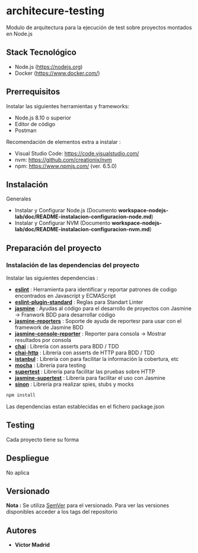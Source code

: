 # architecure-testing

Modulo de arquitectura para la ejecución de test sobre proyectos montados en Node.js

## Stack Tecnológico

* Node.js (https://nodejs.org)
* Docker (https://www.docker.com/)

## Prerrequisitos

Instalar las siguientes herramientas y frameworks:
* Node.js 8.10 o superior
* Editor de código
* Postman

Recomendación de elementos extra a instalar :
* Visual Studio Code: https://code.visualstudio.com/
* nvm: https://github.com/creationix/nvm
* npm: https://www.npmjs.com/ (ver. 6.5.0)

## Instalación

Generales

* Instalar y Configurar Node.js (Documento **workspace-nodejs-lab/doc/README-instalacion-configuracion-node.md**)
* Instalar y Configurar NVM (Documento **workspace-nodejs-lab/doc/README-instalacion-configuracion-nvm.md**)

## Preparación del proyecto 

### Instalación de las dependencias del proyecto 

Instalar las siguientes dependencias :

* **[eslint](https://www.npmjs.com/package/eslint)** : Herramienta para identificar y reportar patrones de codigo encontrados en Javascript y ECMAScript
* **[eslint-plugin-standard](https://www.npmjs.com/package/eslint-plugin-standard)** : Reglas para Standart Linter
* **[jasmine](https://www.npmjs.com/package/jasmine)** : Ayudas al código para el desarrollo de proyectos con Jasmine -> Franwork BDD para desarrollar código
* **[jasmine-reporters](https://www.npmjs.com/package/jasmine-reporters)** : Soporte de ayuda de reportesr para usar con el framework de Jasmine BDD
* **[jasmine-console-reporter](https://www.npmjs.com/package/jasmine-console-reporter)** : Reporter para consola -> Mostrar resultados por consola
* **[chai](https://www.npmjs.com/package/chai)** : Librería con asserts para BDD / TDD
* **[chai-http](https://www.npmjs.com/package/chai-http)** : Librería con asserts de HTTP para BDD / TDD
* **[istanbul](https://www.npmjs.com/package/istanbul)** : Librería con para facilitar la información la cobertura, etc
* **[mocha](https://www.npmjs.com/package/istanbul)** : Librería para testing 
* **[supertest](https://www.npmjs.com/package/mocha)** : Librería para facilitar las pruebas sobre HTTP
* **[jasmine-supertest](https://www.npmjs.com/package/supertest)** : Librería para facilitar el uso con Jasmine
* **[sinon](https://www.npmjs.com/package/sinon)** : Librería pra realizar spies, stubs y mocks

```bash
npm install 
```

Las dependencias estan establecidas en el fichero package.json


## Testing

Cada proyecto tiene su forma

## Despliegue

No aplica


## Versionado

**Nota :** Se utiliza [SemVer](http://semver.org/) para el versionado. 
Para ver las versiones disponibles acceder a los tags del repositorio

## Autores

* **Víctor Madrid**

